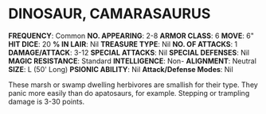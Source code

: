 # DINOSAUR, CAMARASAURUS

**FREQUENCY**: Common
**NO. APPEARING**: 2-8
**ARMOR CLASS**: 6
**MOVE**: 6"
**HIT DICE**: 20
**% IN LAIR**: Nil
**TREASURE TYPE**: Nil
**NO. OF ATTACKS**: 1
**DAMAGE/ATTACK**: 3-12
**SPECIAL ATTACKS**: Nil
**SPECIAL DEFENSES**: Nil
**MAGIC RESISTANCE**: Standard
**INTELLIGENCE**: Non-
**ALIGNMENT**: Neutral
**SIZE**: L (50' Long)
**PSIONIC ABILITY**: Nil
**Attack/Defense Modes**: Nil

These marsh or swamp dwelling herbivores are smallish for their type. They panic more easily than do apatosaurs, for example. Stepping or trampling damage is 3-30 points.
